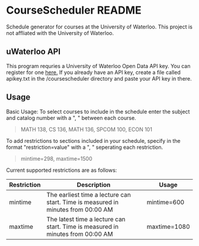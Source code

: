 # CourseScheduler README
Schedule generator for courses at the University of Waterloo. This project is not affliated with the University of Waterloo.

## uWaterloo API
This program requries a University of Waterloo Open Data API key. You can register for one [here.](https://uwaterloo.ca/api/register) If you already have an API key, create a file called apikey.txt in the /coursescheduler directory and paste your API key in there.

## Usage
Basic Usage:
To select courses to include in the schedule enter the subject and catalog number with a ", " between each course.  <br>
> MATH 138, CS 136, MATH 136, SPCOM 100, ECON 101

To add restrictions to sections included in your schedule, specify in the format "restriction=value" with a ", " seperating each restriction.  <br>
> mintime=298, maxtime=1500

Current supported restrictions are as follows:  <br>

| Restriction | Description | Usage |
| --------------- | ----------| ---- |
| mintime | The earliest time a lecture can start. Time is measured in minutes from 00:00 AM | mintime=600 |
| maxtime | The latest time a lecture can start. Time is measured in minutes from 00:00 AM | maxtime=1080 |
